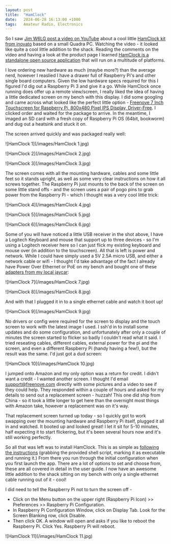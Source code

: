 ```yaml
---
layout: post
title:  "HamClock"
date:   2024-06-28 16:13:00 +1000
tags:   Amateur Radio, Electronics
---
```


 So I saw [Jim W6LG post a video on YouTube](https://www.youtube.com/watch?v=dFYnthSdY3g) about a cool little [HamClock kit from inovato](https://inovato.com/products/quadra) based on a small Quadra PC.  Watching the video - it looked like quite a cool little addition to the shack.  Reading the comments on the video and having a look at the product page I learned [HamClock is a standalone open source application](https://clearskyinstitute.com/ham/HamClock/) that will run on a multitude of platforms.  

I love ordering new hardware as much (maybe more?) than the average nerd, however I reaslied I have a drawer full of Raspberry Pi's and other single board computers.  Given the low hardware specs required for this I figured I'd dig out a Raspberry Pi 3 and give it a go.  While HamClock once running does offer up a remote view/screen, I really liked the idea of having a little dedicated screen on my bench with this display.  I did some googling and came across what looked like the perfect little option - [Freenove 7 Inch Touchscreen for Raspberry Pi, 800x480 Pixel IPS Display, Driver-Free](https://www.amazon.com.au/gp/product/B0B44VZTRG/ref=ppx_yo_dt_b_asin_title_o00_s00?ie=UTF8&psc=1).  I clicked order and waited for the package to arrive.  In the meantime, I imaged an SD card with a fresh copy of Raspberry Pi OS (64bit, bookworm) and dug out a heatsink and stuck it on.

The screen arrived quickly and was packaged really well:

![HamClock 1](/images/HamClock 1.jpg)

![HamClock 2](/images/HamClock 2.jpg)

![HamClock 3](/images/HamClock 3.jpg)

The screen comes with all the mounting hardware, cables and some little feet so it stands upright, as well as some very clear instructions on how it all screws together.  The Raspberry Pi just mounts to the back of the screen on some little stand offs - and the screen uses a pair of pogo pins to grab power from the Raspberry Pi - which I thought was a very cool little trick:

![HamClock 4](/images/HamClock 4.jpg)

![HamClock 5](/images/HamClock 5.jpg)

![HamClock 6](/images/HamClock 6.jpg)

Some of you will have noticed a little USB receiver in the shot above, I have a Logitech Keyboard and mouse that support up to three devices - so I'm using a Logitech receiver here so I can just flick my existing keyboard and mouse over (in addition to the touchscreen).  All that is left is power and network.  While I could have simply used a 5V 2.5A micro USB, and either a network cable or wifi - I thought I'd take advantage of the fact I already have Power Over Ethernet or PoE on my bench and bought one of these [adapters from my local jaycar](https://www.jaycar.com.au/5v-micro-usb-poe-splitter/p/YN8416):

![HamClock 7](/images/HamClock 7.jpg)

![HamClock 8](/images/HamClock 8.jpg)

And with that I plugged it in to a single ethernet cable and watch it boot up!

![HamClock 9](/images/HamClock 9.jpg)

No drivers or config were required for the screen to display and the touch screen to work with the latest image I used.  I ssh'd in to install some updates and do some configuration, and unfortunately after only a couple of minutes the screen started to flicker so badly I couldn't read what it said.  I tried reseating cables, different cables, external power for the pi and the screen, and even a different Raspberry Pi (handy having a few!), but the result was the same.  I'd just got a dud screen:

![HamClock 10](/images/HamClock 10.jpg)

I jumped onto Amazon and my only option was a return for credit.  I didn't want a credit - I wanted another screen.  I thought I'd email support@freenove.com directly with some pictures and a video to see if they could help.  They responded within a couple of hours and asked for my details to send out a replacement screen - huzzah!  This one did ship from China - so it took a little longer to get here than the overnight most things with Amazon take, however a replacement was on it's way.

That replacement screen turned up today - so I quickly got to work swapping over the mounting hardware and Raspberry Pi itself, plugged it all in and watched.  It booted up and looked great!  I let it sit for 5-10 minutes, half expecting it to start flickering, but it's been several hours now and it's still working perfectly.

So all that was left was to install HamClock.  This is as simple as [following the instructions](https://clearskyinstitute.com/ham/HamClock/#tab-desktop) (grabbing the provided shell script, marking it as executable and running it.)  From there you run through the initial configuration when you first launch the app.  There are a lot of options to set and choose from, these are all covered in detail in the user guide.  I now have an awesome little addition to the shack sitting on my bench with only a single ethernet cable running out of it - cool!

I did need to tell the Raspberry Pi not to turn the screen off - 

 - Click on the Menu button on the upper right (Raspberry Pi Icon) >> Preferences >> Raspberry Pi Configuration. 
 - In Raspberry Pi Configuration Window, click on Display Tab. Look for the Screen Blanking row, click Disable. 
 - Then click OK. A window will open and asks if you like to reboot the Raspberry Pi. Click Yes. Raspberry Pi will reboot.

![HamClock 11](/images/HamClock 11.jpg)